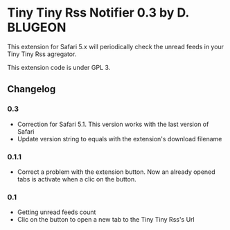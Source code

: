 Tiny Tiny Rss Notifier 0.3 by D. BLUGEON
==================================

This extension for Safari 5.x will periodically check the unread feeds in your Tiny Tiny Rss agregator.

This extension code is under GPL 3.


Changelog
---------
### 0.3

* Correction for Safari 5.1. This version works with the last version of Safari
* Update version string to equals with the extension's download filename

### 0.1.1

* Correct a problem with the extension button. Now an already opened tabs is activate when a clic on the button.

### 0.1

* Getting unread feeds count
* Clic on the button to open a new tab to the Tiny Tiny Rss's Url
